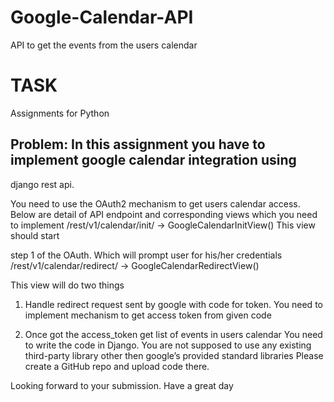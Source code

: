 # Google-Calendar-API
API to get the events from the users calendar

# TASK

Assignments for Python
## Problem: In this assignment you have to implement google calendar integration using
django rest api.

You need to use the OAuth2 mechanism to get users calendar access.
Below are detail of API endpoint and corresponding views which you need to implement
/rest/v1/calendar/init/ -> GoogleCalendarInitView() This view should start

step 1 of the OAuth. Which will prompt user for his/her credentials
/rest/v1/calendar/redirect/ -> GoogleCalendarRedirectView()

This view will do two things
1. Handle redirect request sent by google with code for token. You need to implement
mechanism to get access token from given code

2. Once got the access_token get list of events in users calendar You need to write the
code in Django. You are not supposed to use any existing third-party library other then
google’s provided standard libraries Please create a GitHub repo and upload code
there.

Looking forward to your submission. Have a great day
